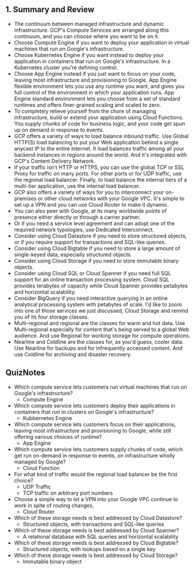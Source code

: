 ## 1. Summary and Review

* The continuum between managed infrastructure and dynamic infrastructure. GCP's Compute Services are arranged along this continuum, and you can choose where you want to be on it.
* Choose Compute Engine if you want to deploy your application in virtual machines that run on Google's infrastructure. 
* Choose Kubernetes Engine if you want instead to deploy your application in containers that run on Google's infrastructure. In a Kubernetes cluster you're defining control. 
* Choose App Engine instead if you just want to focus on your code, leaving most infrastructure and provisioning to Google. App Engine flexible environment lets you use any runtime you want, and gives you full control of the environment in which your application runs. App Engine standard environment lets you choose from a set of standard runtimes and offers finer-grained scaling and scaled to zero. 
* To completely relieve yourself from the chore of managing infrastructure, build or extend your application using Cloud Functions. You supply chunks of code for business logic, and your code get spun up on demand in response to events. 
* GCP offers a variety of ways to load balance inbound traffic. Use Global HTTP(S) load balancing to put your Web application behind a single anycast IP to the entire Internet. It load balances traffic among all your backend instances in regions around the world. And it's integrated with GCP's Content Delivery Network. 
* If your traffic isn't HTTP or HTTPS, you can use the global TCP or SSL Proxy for traffic on many ports. For other ports or for UDP traffic, use the regional load balancer. Finally, to load balance the internal tiers of a multi-tier application, use the internal load balancer.
* GCP also offers a variety of ways for you to interconnect your on-premises or other cloud networks with your Google VPC. It's simple to set up a VPN and you can use Cloud Router to make it dynamic. 
* You can also peer with Google, at its many worldwide points of presence either directly or through a carrier partner. 
* Or if you need a service level agreement and can adopt one of the required network typologies, use Dedicated Interconnect.
* Consider using Cloud Datastore if you need to store structured objects, or if you require support for transactions and SQL-like queries. 
* Consider using Cloud Bigtable if you need to store a large amount of single-keyed data, especially structured objects. 
* Consider using Cloud Storage if you need to store immutable binary objects. 
* Consider using Cloud SQL or Cloud Spanner if you need full SQL support for an online transaction processing system. Cloud SQL provides terabytes of capacity while Cloud Spanner provides petabytes and horizontal scalability. 
* Consider BigQuery if you need interactive querying in an online analytical processing system with petabytes of scale. I'd like to zoom into one of those services we just discussed, Cloud Storage and remind you of its four storage classes.
* Multi-regional and regional are the classes for warm and hot data. Use Multi-regional especially for content that's being served to a global Web audience. And use Regional for working storage for compute operations. 
* Nearline and Coldline are the classes for, as you'd guess, cooler data. Use Nearline for backups and for infrequently accessed content. And use Coldline for archiving and disaster recovery.

## QuizNotes

* Which compute service lets customers run virtual machines that run on Google's infrastructure?
	* Compute Engine
* Which compute service lets customers deploy their applications in containers that run in clusters on Google's infrastructure?
	* Kubbernetes Engine
* Which compute service lets customers focus on their applications, leaving most infrastructure and provisioning to Google, while still offering various choices of runtime?
	* App Engine
* Which compute service lets customers supply chunks of code, which get run on-demand in response to events, on infrastructure wholly managed by Google?
	* Cloud Function
* For what kind of traffic would the regional load balancer be the first choice?
	* UDP Traffic
	* TCP traffic on arbitrary port numbers
* Choose a simple way to let a VPN into your Google VPC continue to work in spite of routing changes,
	* Cloud Router
* Which of these storage needs is best addressed by Cloud Datastore?
	* Structured objects, with transactions and SQL-like queries
* Which of these storage needs is best addressed by Cloud Spanner?
	* A relational database with SQL queries and horizontal scalability
* Which of these storage needs is best addressed by Cloud Bigtable?
	* Structured objects, with lookups based on a single key
* Which of these storage needs is best addressed by Cloud Storage?
	* Immutable binary object